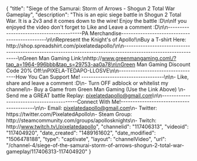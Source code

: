 {
    "title": "Siege of the Samurai: Storm of Arrows - Shogun 2 Total War Gameplay",
    "description": "This is an epic siege battle in Shogun 2 Total War.  It is a 2v3 and it comes down to the wire!  Enjoy the battle :D\n\nIf you enjoyed the video don't forget to Like and Leave a comment :D\n\n-----------------------------------------PA Merchandise----------------------------------------------\n\nRepresent the Knight's of Apollo!\nBuy a T-shirt Here: http:\/\/shop.spreadshirt.com\/pixelatedapollo\/\n\n---------------------------------------------------------------------------------------------------------------\nGreen Man Gaming Link:\nhttp:\/\/www.greenmangaming.com\/?tap_a=1964-996bbb&tap_s=29753-aa0a78\n\nGreen Man Gaming Discount Code 20% Off:\nPIXELA-TEDAPO-LLOSVE\n\n----------------------------------How You Can Support Me! -----------------------------------\n\n- Like, share and leave a comment :D\n- Turn OFF adblock or whitelist my channel\n- Buy a Game from Green Man Gaming (Use the Link Above) \n- Send me a GREAT battle Replay: pixelatedapollo@gmail.com\n\n------------------------------------------Connect With Me!-----------------------------------------\n\n- Email: pixelatedapollo@gmail.com\n- Twitter: https:\/\/twitter.com\/PixelatedApollo\n- Steam Group:  http:\/\/steamcommunity.com\/groups\/apollosknights\n- Twitch: http:\/\/www.twitch.tv\/pixelatedapollo",
    "channelid": "117406313",
    "videoid": "117404920",
    "date_created": "1489161602",
    "date_modified": "1506478188",
    "type": "captivate",
    "layout": "channelVideo",
    "url": "\/channel-4\/siege-of-the-samurai-storm-of-arrows-shogun-2-total-war-gameplay\/117406313-117404920"
}